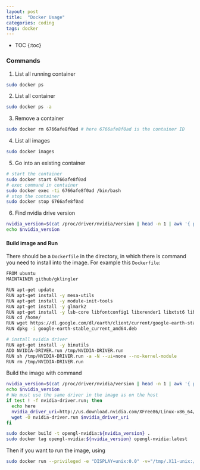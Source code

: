 ```yaml
---
layout: post
title:  "Docker Usage"
categories: coding
tags: docker
---
```


* TOC
{:toc}

### Commands

1. List all running container
```bash
sudo docker ps
```

2. List all container
```bash
sudo docker ps -a
```

3. Remove a container
```bash
sudo docker rm 6766afe8f0ad # here 6766afe8f0ad is the container ID
```

4. List all images
```bash
sudo docker images
```

5. Go into an existing container
```bash
# start the container
sudo docker start 6766afe8f0ad
# exec command in container
sudo docker exec -ti 6766afe8f0ad /bin/bash
# stop the container
sudo docker stop 6766afe8f0ad
```

6. Find nvidia drive version
```bash
nvidia_version=$(cat /proc/driver/nvidia/version | head -n 1 | awk '{ print $8 }')
echo $nvidia_version
```

#### Build image and Run
There should be a `Dockerfile` in the directory, in which there is command you need to install into the image. For example this `Dockerfile`:
```bash
FROM ubuntu
MAINTAINER github/gklingler

RUN apt-get update
RUN apt-get install -y mesa-utils
RUN apt-get install -y module-init-tools
RUN apt-get install -y glmark2
RUN apt-get install -y lsb-core libfontconfig1 libxrender1 libxtst6 libglu1-mesa libglib2.0-0 libsm6 xdg-utils wget
RUN cd /home/
RUN wget https://dl.google.com/dl/earth/client/current/google-earth-stable_current_amd64.deb
RUN dpkg -i google-earth-stable_current_amd64.deb

# install nvidia driver
RUN apt-get install -y binutils
ADD NVIDIA-DRIVER.run /tmp/NVIDIA-DRIVER.run
RUN sh /tmp/NVIDIA-DRIVER.run -a -N --ui=none --no-kernel-module
RUN rm /tmp/NVIDIA-DRIVER.run
```

Build the image with command
```bash
nvidia_version=$(cat /proc/driver/nvidia/version | head -n 1 | awk '{ print $8 }')
echo $nvidia_version
# We must use the same driver in the image as on the host
if test ! -f nvidia-driver.run; then
  echo here
  nvidia_driver_uri=http://us.download.nvidia.com/XFree86/Linux-x86_64/${nvidia_version}/NVIDIA-Linux-x86_64-${nvidia_version}.run
  wget -O nvidia-driver.run $nvidia_driver_uri
fi

sudo docker build -t opengl-nvidia:${nvidia_version} .
sudo docker tag opengl-nvidia:${nvidia_version} opengl-nvidia:latest
```

Then if you want to run the image, using
```bash
sudo docker run --privileged -e "DISPLAY=unix:0.0" -v="/tmp/.X11-unix:/tmp/.X11-unix:rw"  -i -t opengl-nvidia:latest /bin/bash
```



